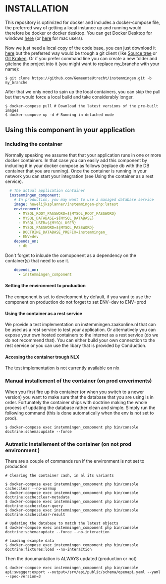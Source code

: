 # INSTALLATION

This repository is optimized for docker and includes a docker-compose file, the preferred way of getting a local instance up and running would therefore be docker or docker desktop. You can get Docker Desktop for windows [here](https://docs.docker.com/docker-for-windows/) (or [here](https://docs.docker.com/docker-for-mac/) for mac users). 

Now we just need a local copy of the code base, you can just download it [here](https://github.com/GemeenteUtrecht/instemmingen/archive/master.zip) but the preferred way would be trough a git client (like [Source tree](https://www.sourcetreeapp.com/) or [Git Kraken](https://www.gitkraken.com/). Or if you prefer command line you can create a new folder and gitclone the project into it (you might want to replace my_branche with your name):

```CLI
$ git clone https://github.com/GemeenteUtrecht/instemmingen.git -b my_branche
```

After that we only need to spin up the local containers, you can skip the pull but that would force a local build and take considerably longer.

```CLI
$ docker-compose pull # Download the latest versions of the pre-built images
$ docker-compose up -d # Running in detached mode
```

## Using this component in your application

### Including the container
Normally speaking we assume that that your application runs in one or more docker containers. In that case you can easily add this component by including it in your docker compose as follows (replace db with the DB container that you are running). Once the container is running in your network you can start your integration (see Using the container as a rest service).

```YAML
  # The actual application container
  instemmingen_component:
    # In production, you may want to use a managed database service
    image: huwelijksplanner/instemmingen-php:latest
    environment:
      - MYSQL_ROOT_PASSWORD=${MYSQL_ROOT_PASSWORD}
      - MYSQL_DATABASE=${MYSQL_DATABASE}
      - MYSQL_USER=${MYSQL_USER} 
      - MYSQL_PASSWORD=${MYSQL_PASSWORD}
      - DOCTRINE_DATABASE_PREFIX=instemmingen_
      - ENV=dev
    depends_on:
      - db
```      

Don't forget to inlcude the comoponent as a dependency on the container(s) that need to use it.

```YAML
    depends_on:
      - instemmingen_component
```      

#### Setting the environment to production
The component is set to development by default, if you want to use the component on production do not forget to set ENV=dev to ENV=prod

#### Using the container as a rest service
We provide a test implementation on instemmingen.zaakonline.nl that can be used as a rest service to test your application. Or alternatively you can expose your own hosted containers to the internet as a rest service (do we do not recommend that). You can either build your own connection to the rest service or you can use the libary that is provided by Conduction.   

#### Accesing the container trough NLX
The test implementation is not currently available on nlx

### Manual installement of the container (on prod enveriments)
When you first fire up this container (or when you switch to a newer version) you want to make sure that the database that you are using is in order. Fortunately the container ships with doctrine making the whole process of updating the database rather clean and simple. Simply run the following command (this is done automatically when the env is not set to prod).

```CLI
$ docker-compose exec instemmingen_component php bin/console doctrine:schema:update --force
``` 

### Autmatic installement of the container (on not prod environment )
There are a couple of commands run if the environment is not set to production 
```CLI
# Clearing the container cash, in al its variants

$ docker-compose exec instemmingen_component php bin/console cache:clear --no-warmup 
$ docker-compose exec instemmingen_component php bin/console doctrine:cache:clear-metadata 
$ docker-compose exec instemmingen_component php bin/console doctrine:cache:clear-query
$ docker-compose exec instemmingen_component php bin/console doctrine:cache:clear-result

# Updating the database to match the latest objects
$ docker-compose exec instemmingen_component php bin/console doctrine:schema:update --force --no-interaction

# Loading example data
$ docker-compose exec instemmingen_component php bin/console doctrine:fixtures:load --no-interaction 
``` 
Then the documantation is ALWAYS updated (production or not)
```CLI
$ docker-compose exec instemmingen_component php bin/console api:swagger:export --output=/srv/api/public/schema/openapi.yaml --yaml --spec-version=3
``` 
